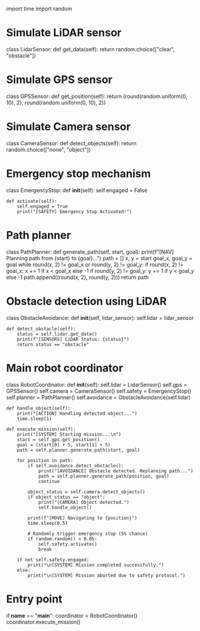 import time
import random

# Simulate LiDAR sensor
class LidarSensor:
    def get_data(self):
        return random.choice(["clear", "obstacle"])

# Simulate GPS sensor
class GPSSensor:
    def get_position(self):
        return (round(random.uniform(0, 10), 2), round(random.uniform(0, 10), 2))

# Simulate Camera sensor
class CameraSensor:
    def detect_objects(self):
        return random.choice(["none", "object"])

# Emergency stop mechanism
class EmergencyStop:
    def __init__(self):
        self.engaged = False

    def activate(self):
        self.engaged = True
        print("[SAFETY] Emergency Stop Activated!")

# Path planner
class PathPlanner:
    def generate_path(self, start, goal):
        print(f"[NAV] Planning path from {start} to {goal}...")
        path = []
        x, y = start
        goal_x, goal_y = goal
        while round(x, 2) != goal_x or round(y, 2) != goal_y:
            if round(x, 2) != goal_x:
                x += 1 if x < goal_x else -1
            if round(y, 2) != goal_y:
                y += 1 if y < goal_y else -1
            path.append((round(x, 2), round(y, 2)))
        return path

# Obstacle detection using LiDAR
class ObstacleAvoidance:
    def __init__(self, lidar_sensor):
        self.lidar = lidar_sensor

    def detect_obstacle(self):
        status = self.lidar.get_data()
        print(f"[SENSORS] LiDAR Status: {status}")
        return status == "obstacle"

# Main robot coordinator
class RobotCoordinator:
    def __init__(self):
        self.lidar = LidarSensor()
        self.gps = GPSSensor()
        self.camera = CameraSensor()
        self.safety = EmergencyStop()
        self.planner = PathPlanner()
        self.avoidance = ObstacleAvoidance(self.lidar)

    def handle_object(self):
        print("[ACTION] Handling detected object...")
        time.sleep(1)

    def execute_mission(self):
        print("[SYSTEM] Starting mission...\n")
        start = self.gps.get_position()
        goal = (start[0] + 5, start[1] + 5)
        path = self.planner.generate_path(start, goal)

        for position in path:
            if self.avoidance.detect_obstacle():
                print("[AVOIDANCE] Obstacle detected. Replanning path...")
                path = self.planner.generate_path(position, goal)
                continue

            object_status = self.camera.detect_objects()
            if object_status == "object":
                print("[CAMERA] Object detected.")
                self.handle_object()

            print(f"[MOVE] Navigating to {position}")
            time.sleep(0.5)

            # Randomly trigger emergency stop (5% chance)
            if random.random() < 0.05:
                self.safety.activate()
                break

        if not self.safety.engaged:
            print("\n[SYSTEM] Mission completed successfully.")
        else:
            print("\n[SYSTEM] Mission aborted due to safety protocol.")

# Entry point
if __name__ == "__main__":
    coordinator = RobotCoordinator()
    coordinator.execute_mission()

<!--
**hema-ship/hema-ship** is a ✨ _special_ ✨ repository because its `README.md` (this file) appears on your GitHub profile.

Here are some ideas to get you started:

- 🔭 I’m currently working on ...
- 🌱 I’m currently learning ...
- 👯 I’m looking to collaborate on ...
- 🤔 I’m looking for help with ...
- 💬 Ask me about ...
- 📫 How to reach me: ...
- 😄 Pronouns: ...
- ⚡ Fun fact: ...
-->

